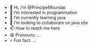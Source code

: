- 👋 Hi, I’m @PrincipeMoundai
- 👀 I’m interested in programmation
- 🌱 I’m currently learning java
- 💞️ I’m looking to collaborate on java site
- 📫 How to reach me here
- 😄 Pronouns: ...
- ⚡ Fun fact: ...

<!---
PrincipeMoundai/PrincipeMoundai is a ✨ special ✨ repository because its `README.md` (this file) appears on your GitHub profile.
You can click the Preview link to take a look at your changes.
--->
